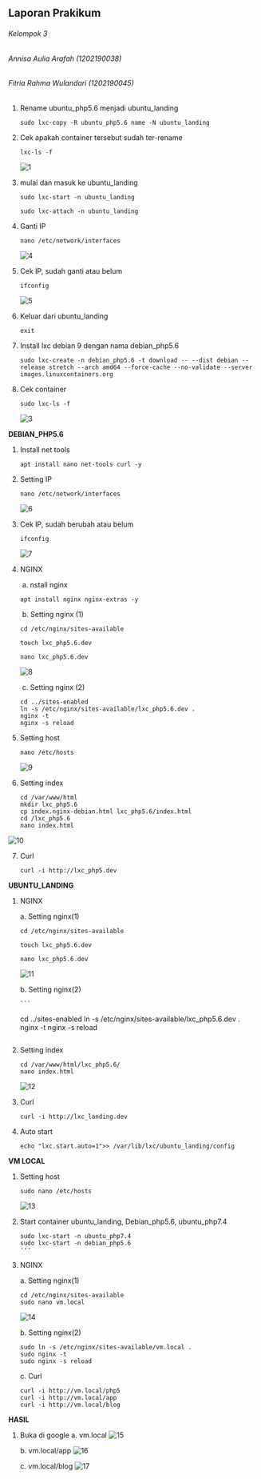 ## Laporan Prakikum

###### Kelompok 3 

###### Annisa Aulia Arafah		 (1202190038)

###### Fitria Rahma Wulandari  (1202190045)



1. Rename ubuntu_php5.6 menjadi ubuntu_landing

   ```
   sudo lxc-copy -R ubuntu_php5.6 name -N ubuntu_landing
   ```

2. Cek apakah container tersebut sudah ter-rename

   ```
   lxc-ls -f
   ```
   ![1](https://user-images.githubusercontent.com/92453574/138603435-4e467f41-3a8c-454d-9ca9-60b6c296e7b4.PNG)

3. mulai dan masuk ke ubuntu_landing

   ```
   sudo lxc-start -n ubuntu_landing
   
   sudo lxc-attach -n ubuntu_landing
   ```

4. Ganti IP

   ```
   nano /etc/network/interfaces
   ``` 
   ![4](https://user-images.githubusercontent.com/92453574/138603479-83b9907c-9a57-4d66-99a6-c17745c5daac.PNG)
   

5. Cek IP, sudah ganti atau belum

   ```
   ifconfig
   ```
   ![5](https://user-images.githubusercontent.com/92453574/138603480-00fa71a4-9f3b-4535-891b-12cc5cf2cfce.PNG)

6. Keluar dari ubuntu_landing

   ```
   exit
   ```

7. Install lxc debian 9 dengan nama debian_php5.6

   ```
   sudo lxc-create -n debian_php5.6 -t download -- --dist debian --release stretch --arch amd64 --force-cache --no-validate --server images.linuxcontainers.org
   ```

8. Cek container

   ```
   sudo lxc-ls -f
   ``` 
   ![3](https://user-images.githubusercontent.com/92453574/138603474-566e03c2-c9f8-4ffa-8746-c6cec2830738.PNG)


**DEBIAN_PHP5.6**

1. Install net tools

   ```
   apt install nano net-tools curl -y
   ```

2. Setting IP

   ```
   nano /etc/network/interfaces
   ```

   ![6](https://user-images.githubusercontent.com/92453574/138603482-2c55f0f2-1b09-4d19-82a1-8cdc66a0ef97.PNG)

3. Cek IP, sudah berubah atau belum

   ```
   ifconfig
   ```
   ![7](https://user-images.githubusercontent.com/92453574/138603483-1e1a7bfc-6be3-465e-8f07-07472b1bed7c.PNG)
  
4. NGINX

   ​	a.    nstall nginx

   ```
   apt install nginx nginx-extras -y
   ```

   ​	b.    Setting nginx (1)

   ```
   cd /etc/nginx/sites-available

   touch lxc_php5.6.dev

   nano lxc_php5.6.dev
   
   ```
   ![8](https://user-images.githubusercontent.com/92453574/138603486-49fade2c-e7d4-432c-8bce-b02dabee58ec.PNG)

   

   ​	c.    Setting nginx (2)

   ```
   cd ../sites-enabled
   ln -s /etc/nginx/sites-available/lxc_php5.6.dev .
   nginx -t
   nginx -s reload
   ```

5. Setting host

   ```
   nano /etc/hosts
   ```

   ![9](https://user-images.githubusercontent.com/92453574/138603489-19512389-9c76-4558-bf83-60eb868e6181.PNG)

6. Setting index

   ```
   cd /var/www/html
   mkdir lxc_php5.6
   cp index.nginx-debian.html lxc_php5.6/index.html
   cd /lxc_php5.6
   nano index.html
   ```
![10](https://user-images.githubusercontent.com/92453574/138603490-b2d51be0-2062-42b3-bcda-87fa6f52afb1.PNG)

7. Curl

   ```
   curl -i http://lxc_php5.dev 
   ```

**UBUNTU_LANDING**

1. NGINX

   a. Setting nginx(1)

      ```
      cd /etc/nginx/sites-available

      touch lxc_php5.6.dev

      nano lxc_php5.6.dev
      ```

      ![11](https://user-images.githubusercontent.com/92453574/138603491-b4385ec0-4dd6-4a0e-a4e1-cd9396426928.PNG)

   b. Setting nginx(2)

       ```
      cd ../sites-enabled
      ln -s /etc/nginx/sites-available/lxc_php5.6.dev .
      nginx -t
      nginx -s reload
      ```

2. Setting index

   ```
   cd /var/www/html/lxc_php5.6/
   nano index.html
   ```

   ![12](https://user-images.githubusercontent.com/92453574/138603495-4b93cbbf-2623-44e8-bc88-1c564c05f547.PNG)

3. Curl

   ```
   curl -i http://lxc_landing.dev 
   ```

4. Auto start

   ```
   echo "lxc.start.auto=1">> /var/lib/lxc/ubuntu_landing/config
   ```

**VM LOCAL**

1. Setting host

   ```
   sudo nano /etc/hosts
   ```

   ![13](https://user-images.githubusercontent.com/92453574/138603497-8f2c8ad6-768b-4ae0-86fe-5f4f2283b6c2.PNG)

2. Start container ubuntu_landing, Debian_php5.6, ubuntu_php7.4

   ```
   sudo lxc-start -n ubuntu_php7.4
   sudo lxc-start -n debian_php5.6
   '''

3. NGINX

   a. Setting nginx(1)

      ```
      cd /etc/nginx/sites-available
      sudo nano vm.local
      ```

      ![14](https://user-images.githubusercontent.com/92453574/138603499-67fda872-56f6-4c67-8ef7-462aec75fbfe.PNG)

   b. Setting nginx(2)

      ```
      sudo ln -s /etc/nginx/sites-available/vm.local .
      sudo nginx -t
      sudo nginx -s reload
      ```

   c. Curl

      ```
      curl -i http://vm.local/php5
      curl -i http://vm.local/app
      curl -i http://vm.local/blog
      ```

**HASIL**

1. Buka di google
   a. vm.local
      ![15](https://user-images.githubusercontent.com/92453574/138604625-4418ee9e-81b5-48a2-a959-dca97a7ac76e.PNG)

   b. vm.local/app
      ![16](https://user-images.githubusercontent.com/92453574/138603502-e347bcb5-b63c-4e35-ba37-b44d5c467129.PNG)

   c. vm.local/blog
      ![17](https://user-images.githubusercontent.com/92453574/138603504-38f8ead1-9d93-4a93-96dc-1b88470eef95.PNG)

